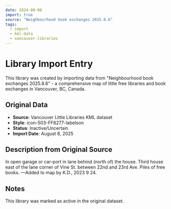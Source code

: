 ```yaml
---
date: 2024-08-08
import: true
source: "Neighbourhood book exchanges 2025.8.6"
tags:
  - import
  - kml-data
  - vancouver-libraries
---
```


# Library Import Entry

This library was created by importing data from "Neighbourhood book exchanges 2025.8.6" - a comprehensive map of little free libraries and book exchanges in Vancouver, BC, Canada.

## Original Data

- **Source**: Vancouver Little Libraries KML dataset
- **Style**: icon-503-FF8277-labelson
- **Status**: Inactive/Uncertain
- **Import Date**: August 8, 2025

## Description from Original Source

In open garage or car-port in lane behind 
(north of) the house.
Third house east of the lane corner of Vine St. between 22nd and 23rd Ave.
Piles of free books.
—Added to map by K.D., 2023 9 24.  



## Notes

This library was marked as active in the original dataset.
